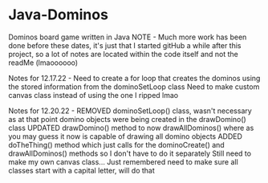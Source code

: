 # Java-Dominos
Dominos board game written in Java
NOTE - Much more work has been done before these dates, it's just that I started gitHub a while after this project, so a lot of notes are located within the code itself and not the readMe (lmaoooooo)

Notes for 12.17.22 - 
Need to create a for loop that creates the dominos using the stored information from the dominoSetLoop class
Need to make custom canvas class instead of using the one I ripped lmao

Notes for 12.20.22 - 
REMOVED dominoSetLoop() class, wasn't necessary as at that point domino objects were being created in the drawDomino() class
UPDATED drawDomino() method to now drawAllDominos() where as you may guess it now is capable of drawing all domino objects
ADDED doTheThing() method which just calls for the dominoCreate() and drawAllDominos() methods so I don't have to do it separately
Still need to make my own canvas class...
Just remembered need to make sure all classes start with a capital letter, will do that
